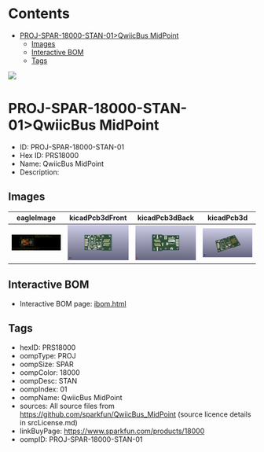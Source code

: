 



Contents
========

* [PROJ-SPAR-18000-STAN-01>QwiicBus MidPoint](#proj-spar-18000-stan-01qwiicbus-midpoint)
	* [Images](#images)
	* [Interactive BOM](#interactive-bom)
	* [Tags](#tags)
  
![][im]
# PROJ-SPAR-18000-STAN-01>QwiicBus MidPoint

- ID: PROJ-SPAR-18000-STAN-01
- Hex ID: PRS18000
- Name: QwiicBus MidPoint
- Description: 

## Images
  
  

|eagleImage|kicadPcb3dFront|kicadPcb3dBack|kicadPcb3d|
| :---: | :---: | :---: | :---: |
|[![eagleImage](eagleImage_140.png)](eagleImage_.png)|[![kicadPcb3dFront](kicadPcb3dFront_140.png)](kicadPcb3dFront_.png)|[![kicadPcb3dBack](kicadPcb3dBack_140.png)](kicadPcb3dBack_.png)|[![kicadPcb3d](kicadPcb3d_140.png)](kicadPcb3d_.png)|

## Interactive BOM

- Interactive BOM page: [ibom.html](kicad/bom/ibom.html)

## Tags

- hexID: PRS18000
- oompType: PROJ
- oompSize: SPAR
- oompColor: 18000
- oompDesc: STAN
- oompIndex: 01
- oompName: QwiicBus MidPoint
- sources: All source files from https://github.com/sparkfun/QwiicBus_MidPoint (source licence details in srcLicense.md)
- linkBuyPage: https://www.sparkfun.com/products/18000
- oompID: PROJ-SPAR-18000-STAN-01



[im]: kicadPcb3d_450.png
